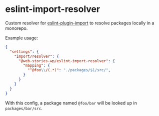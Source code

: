 # eslint-import-resolver

Custom resolver for [eslint-plugin-import](https://www.npmjs.com/package/eslint-plugin-import) to resolve packages locally in a monorepo.

Example usage:

```json
{
  "settings": {
    "import/resolver": {
      "@web-stories-wp/eslint-import-resolver": {
        "mapping": {
          "^@foo\\/(.*)": "./packages/$1/src/",
        }
      }
    }
  }
}
```

With this config, a package named `@foo/bar` will be looked up in `packages/bar/src`.
